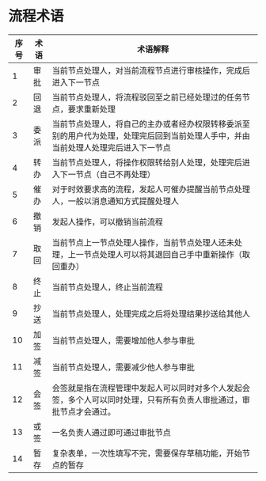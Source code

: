 # 流程术语
| 序  号 | 术语   | 术语解释                                                              |
|------|------|-------------------------------------------------------------------|
| 1    | 审批   | 当前节点处理人，对当前流程节点进行审核操作，完成后进入下一节点                                   |
| 2    | 回退   | 当前节点处理人，将流程驳回至之前已经处理过的任务节点，要求重新处理                                 |
| 3    | 委派   | 当前节点处理人，将自己的主办或者经办权限转移委派至别的用户代为处理，处理完后回到当前处理人手中，并由当前处理人处理完后进入下一节点 |
| 4    | 转办   | 当前节点处理人，将操作权限转给别人处理，处理完后进入下一节点（自己不再处理）                            |
| 5    | 催办   | 对于时效要求高的流程，发起人可催办提醒当前节点处理人，一般以消息通知方式提醒处理人                         |
| 6    | 撤销   | 发起人操作，可以撤销当前流程                                                    |
| 7    | 取回   | 当前节点上一节点处理人操作，当前节点处理人还未处理，上一节点处理人可以将其退回自己手中重新操作（取回重办）             |
| 8    | 终止   | 当前节点处理人，终止当前流程                                                    |
| 9    | 抄送   | 当前节点处理人，处理完成之后将处理结果抄送给其他人                                         |
| 10   | 加签   | 当前节点处理人，需要增加他人参与审批                                         |
| 11   | 减签   | 当前节点处理人，需要减少他人参与审批                                      |
| 12   | 会签   | 会签就是指在流程管理中发起人可以同时对多个人发起会签，多个人可以同时处理，只有所有负责人审批通过，审批节点才会通过。        |
| 13   | 或签   | 一名负责人通过即可通过审批节点                                                   |
| 14   | 暂存   | 复杂表单，一次性填写不完，需要保存草稿功能，开始节点的暂存                                     |

